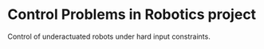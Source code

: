 # Control Problems in Robotics project
Control of underactuated robots under hard input constraints.
